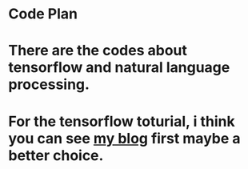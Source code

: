 # Code Plan

# There are the codes about tensorflow and natural language processing. 

# For the tensorflow toturial, i think you can see [my blog](http://jialin114.wang/2016/09/10/tensorflow-tutorials/) first maybe a better choice.
